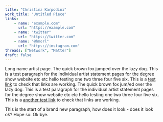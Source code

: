 ```yaml
---
title: "Christina Karpodini"
work_title: "Untitled Piece"
links:
    - name: "example.com"
      url: "https://example.com"
    - name: "twitter"
      url: "https://twitter.com"
    - name: "@hmorl"
      url: "https://instagram.com"
threads: ["Network", "Matter"]
draft: false
---
```


Long name artist page. The quick brown fox jumped over the lazy dog. This is a test paragraph for the individual artist statement pages for the degree show website etc etc hello testing one two three four five six. This is a [test link](/) to check that links are working. The quick brown fox jum/ed over the lazy dog. This is a test paragraph for the individual artist statement pages for the degree show website etc etc hello testing one two three four five six. This is a [another test link](https://bbc.co.uk) to check that links are working.

This is the start of a brand new paragraph, how does it look - does it look ok? Hope so. Ok bye.